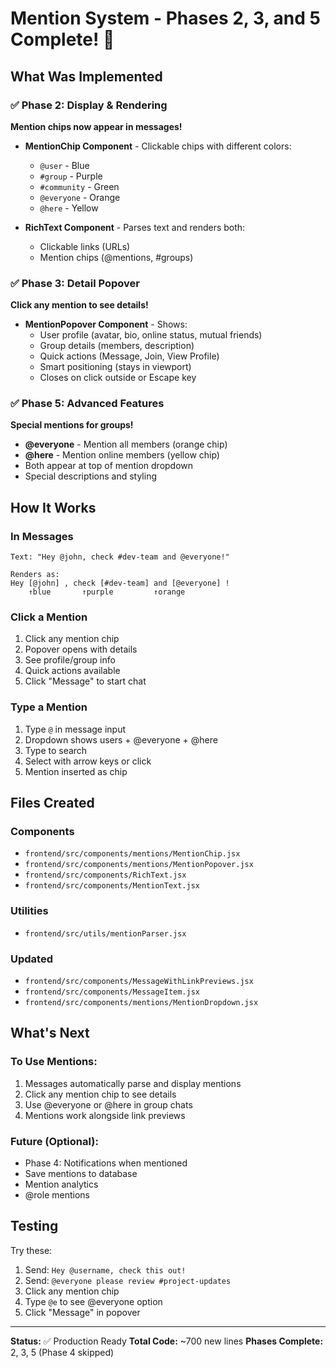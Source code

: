 # Mention System - Phases 2, 3, and 5 Complete! 🎉

## What Was Implemented

### ✅ Phase 2: Display & Rendering
**Mention chips now appear in messages!**

- **MentionChip Component** - Clickable chips with different colors:
  - `@user` - Blue
  - `#group` - Purple  
  - `#community` - Green
  - `@everyone` - Orange
  - `@here` - Yellow

- **RichText Component** - Parses text and renders both:
  - Clickable links (URLs)
  - Mention chips (@mentions, #groups)

### ✅ Phase 3: Detail Popover
**Click any mention to see details!**

- **MentionPopover Component** - Shows:
  - User profile (avatar, bio, online status, mutual friends)
  - Group details (members, description)
  - Quick actions (Message, Join, View Profile)
  - Smart positioning (stays in viewport)
  - Closes on click outside or Escape key

### ✅ Phase 5: Advanced Features
**Special mentions for groups!**

- **@everyone** - Mention all members (orange chip)
- **@here** - Mention online members (yellow chip)
- Both appear at top of mention dropdown
- Special descriptions and styling

## How It Works

### In Messages
```
Text: "Hey @john, check #dev-team and @everyone!"

Renders as:
Hey [@john] , check [#dev-team] and [@everyone] !
    ↑blue       ↑purple         ↑orange
```

### Click a Mention
1. Click any mention chip
2. Popover opens with details
3. See profile/group info
4. Quick actions available
5. Click "Message" to start chat

### Type a Mention
1. Type `@` in message input
2. Dropdown shows users + @everyone + @here
3. Type to search
4. Select with arrow keys or click
5. Mention inserted as chip

## Files Created

### Components
- `frontend/src/components/mentions/MentionChip.jsx`
- `frontend/src/components/mentions/MentionPopover.jsx`
- `frontend/src/components/RichText.jsx`
- `frontend/src/components/MentionText.jsx`

### Utilities
- `frontend/src/utils/mentionParser.jsx`

### Updated
- `frontend/src/components/MessageWithLinkPreviews.jsx`
- `frontend/src/components/MessageItem.jsx`
- `frontend/src/components/mentions/MentionDropdown.jsx`

## What's Next

### To Use Mentions:
1. Messages automatically parse and display mentions
2. Click any mention chip to see details
3. Use @everyone or @here in group chats
4. Mentions work alongside link previews

### Future (Optional):
- Phase 4: Notifications when mentioned
- Save mentions to database
- Mention analytics
- @role mentions

## Testing

Try these:
1. Send: `Hey @username, check this out!`
2. Send: `@everyone please review #project-updates`
3. Click any mention chip
4. Type `@e` to see @everyone option
5. Click "Message" in popover

---

**Status:** ✅ Production Ready
**Total Code:** ~700 new lines
**Phases Complete:** 2, 3, 5 (Phase 4 skipped)
